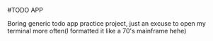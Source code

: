 #TODO APP

Boring generic todo app practice project, just an excuse to open my terminal more often(I formatted it like a 70's mainframe hehe)